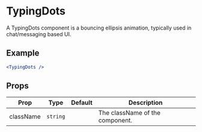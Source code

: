 # TypingDots

A TypingDots component is a bouncing ellipsis animation, typically used in chat/messaging based UI.

## Example

```jsx
<TypingDots />
```

## Props

| Prop      | Type     | Default | Description                     |
| --------- | -------- | ------- | ------------------------------- |
| className | `string` |         | The className of the component. |
